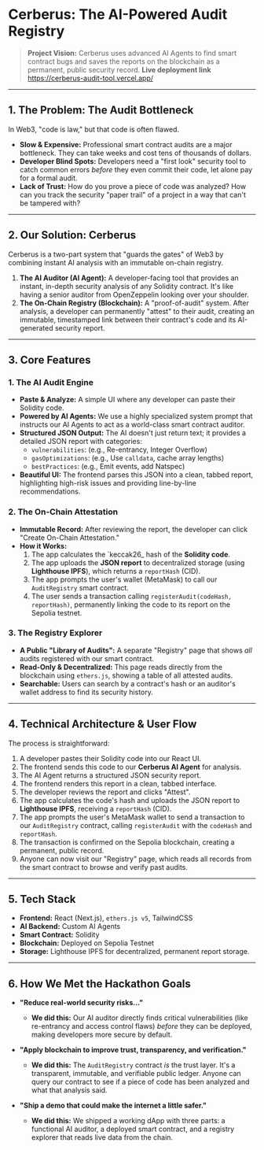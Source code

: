 # Cerberus: The AI-Powered Audit Registry


> **Project Vision:** Cerberus uses advanced AI Agents to find smart contract bugs and saves the reports on the blockchain as a permanent, public security record.
 **Live deployment link** https://cerberus-audit-tool.vercel.app/

---

## 1. The Problem: The Audit Bottleneck

In Web3, "code is law," but that code is often flawed.
* **Slow & Expensive:** Professional smart contract audits are a major bottleneck. They can take weeks and cost tens of thousands of dollars.
* **Developer Blind Spots:** Developers need a "first look" security tool to catch common errors *before* they even commit their code, let alone pay for a formal audit.
* **Lack of Trust:** How do you prove a piece of code was analyzed? How can you track the security "paper trail" of a project in a way that can't be tampered with?

---

## 2. Our Solution: Cerberus

Cerberus is a two-part system that "guards the gates" of Web3 by combining instant AI analysis with an immutable on-chain registry.

1.  **The AI Auditor (AI Agent):** A developer-facing tool that provides an instant, in-depth security analysis of any Solidity contract. It's like having a senior auditor from OpenZeppelin looking over your shoulder.
2.  **The On-Chain Registry (Blockchain):** A "proof-of-audit" system. After analysis, a developer can permanently "attest" to their audit, creating an immutable, timestamped link between their contract's code and its AI-generated security report.

---

## 3. Core Features

### 1. The AI Audit Engine
* **Paste & Analyze:** A simple UI where any developer can paste their Solidity code.
* **Powered by AI Agents:** We use a highly specialized system prompt that instructs our AI Agents to act as a world-class smart contract auditor.
* **Structured JSON Output:** The AI doesn't just return text; it provides a detailed JSON report with categories:
    * `vulnerabilities`: (e.g., Re-entrancy, Integer Overflow)
    * `gasOptimizations`: (e.g., Use `calldata`, cache array lengths)
    * `bestPractices`: (e.g., Emit events, add Natspec)
* **Beautiful UI:** The frontend parses this JSON into a clean, tabbed report, highlighting high-risk issues and providing line-by-line recommendations.

### 2. The On-Chain Attestation
* **Immutable Record:** After reviewing the report, the developer can click "Create On-Chain Attestation."
* **How it Works:**
    1.  The app calculates the `keccak26_ hash of the **Solidity code**.
    2.  The app uploads the **JSON report** to decentralized storage (using **Lighthouse IPFS**), which returns a `reportHash` (CID).
    3.  The app prompts the user's wallet (MetaMask) to call our `AuditRegistry` smart contract.
    4.  The user sends a transaction calling `registerAudit(codeHash, reportHash)`, permanently linking the code to its report on the Sepolia testnet.

### 3. The Registry Explorer
* **A Public "Library of Audits":** A separate "Registry" page that shows *all* audits registered with our smart contract.
* **Read-Only & Decentralized:** This page reads directly from the blockchain using `ethers.js`, showing a table of all attested audits.
* **Searchable:** Users can search by a contract's hash or an auditor's wallet address to find its security history.

---

## 4. Technical Architecture & User Flow

The process is straightforward:
1.  A developer pastes their Solidity code into our React UI.
2.  The frontend sends this code to our **Cerberus AI Agent** for analysis.
3.  The AI Agent returns a structured JSON security report.
4.  The frontend renders this report in a clean, tabbed interface.
5.  The developer reviews the report and clicks "Attest".
6.  The app calculates the code's hash and uploads the JSON report to **Lighthouse IPFS**, receiving a `reportHash` (CID).
7.  The app prompts the user's MetaMask wallet to send a transaction to our `AuditRegistry` contract, calling `registerAudit` with the `codeHash` and `reportHash`.
8.  The transaction is confirmed on the Sepolia blockchain, creating a permanent, public record.
9.  Anyone can now visit our "Registry" page, which reads all records from the smart contract to browse and verify past audits.

---

## 5. Tech Stack

* **Frontend:** React (Next.js), `ethers.js v5`, TailwindCSS
* **AI Backend:** Custom AI Agents
* **Smart Contract:** Solidity
* **Blockchain:** Deployed on Sepolia Testnet
* **Storage:** Lighthouse IPFS for decentralized, permanent report storage.

---

## 6. How We Met the Hackathon Goals

* **"Reduce real-world security risks..."**
    * **We did this:** Our AI auditor directly finds critical vulnerabilities (like re-entrancy and access control flaws) *before* they can be deployed, making developers more secure by default.

* **"Apply blockchain to improve trust, transparency, and verification."**
    * **We did this:** The `AuditRegistry` contract *is* the trust layer. It's a transparent, immutable, and verifiable public ledger. Anyone can query our contract to see if a piece of code has been analyzed and what that analysis said.

* **"Ship a demo that could make the internet a little safer."**
    * **We did this:** We shipped a working dApp with three parts: a functional AI auditor, a deployed smart contract, and a registry explorer that reads live data from the chain.
